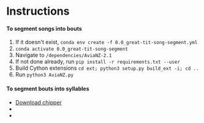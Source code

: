 Instructions
==============


#### To segment songs into bouts

 1. If it doesn't exist, `conda env create -f 0.0_great-tit-song-segment.yml`
 2. `conda activate 0.0_great-tit-song-segment`
 3. Navigate to `/dependencies/AviaNZ-2.1`
 4. If not done already, run `pip install -r requirements.txt --user`
 5. Build Cython extensions `cd ext; python3 setup.py build_ext -i; cd ..`
 6. Run `python3 AviaNZ.py`

 #### To segment bouts into syllables

  - [Download chipper](https://github.com/CreanzaLab/chipper/blob/master/docs/chipper_manual.md)
  - 
  - 